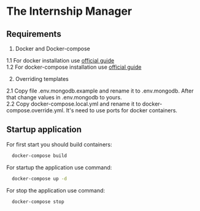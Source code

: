# The Internship Manager

## Requirements

1. Docker and Docker-compose

  1.1 For docker installation use [official guide](https://docker.github.io/engine/installation/)  
  1.2 For docker-compose installation use [official guide](https://docs.docker.com/compose/install/)  

2. Overriding templates

  2.1 Copy file .env.mongodb.example and rename it to .env.mongodb. After that change values in .env.mongodb to yours.  
  2.2 Copy docker-compose.local.yml and rename it to docker-compose.override.yml. It's need to use ports for docker containers.  

## Startup application

For first start you should build containers:

```bash
  docker-compose build
```

For startup the application use command:

```bash
  docker-compose up -d
```

For stop the application use command:

```bash
  docker-compose stop
```